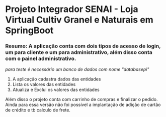 # Projeto Integrador SENAI - Loja Virtual Cultiv Granel e Naturais em SpringBoot

### Resumo: A aplicação conta com dois tipos de acesso de login, um para cliente e um para administrativo, além disso conta com o painel administrativo.

_para teste é necessário um banco de dados com nome "databasepi"_

1. A aplicação cadastra dados das entidades
2. Lista os valores das entidades
3. Atualiza e Exclui os valores das entidades

Além disso o projeto conta com carrinho de compras e finalizar o pedido.
Ainda para essa versão não foi possível a implantação de adição de cartão de crédito e tb calculo de frete.

